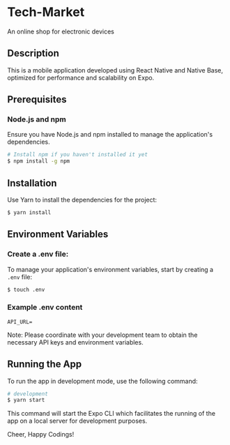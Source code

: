 # Tech-Market

An online shop for electronic devices

## Description

This is a mobile application developed using React Native and Native Base, optimized for performance and scalability on Expo.

## Prerequisites

### Node.js and npm

Ensure you have Node.js and npm installed to manage the application's dependencies.

```bash
# Install npm if you haven't installed it yet
$ npm install -g npm
```

## Installation

Use Yarn to install the dependencies for the project:

```bash
$ yarn install
```

## Environment Variables

### Create a .env file:

To manage your application's environment variables, start by creating a `.env` file:

```bash
$ touch .env
```

### Example .env content

```
API_URL=
```

Note: Please coordinate with your development team to obtain the necessary API keys and environment variables.

## Running the App

To run the app in development mode, use the following command:

```bash
# development
$ yarn start
```

This command will start the Expo CLI which facilitates the running of the app on a local server for development purposes.

Cheer, Happy Codings!
